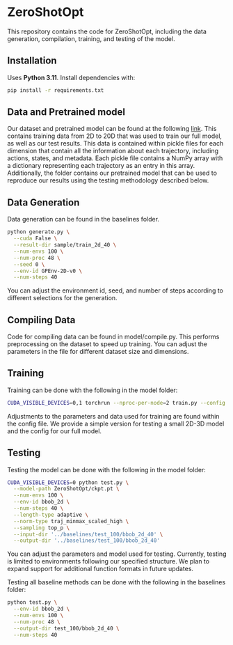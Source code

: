 # ZeroShotOpt

This repository contains the code for ZeroShotOpt, including the data generation, compilation, training, and testing of the model. 

## Installation
Uses **Python 3.11**. Install dependencies with:

```bash
pip install -r requirements.txt
```
## Data and Pretrained model

Our dataset and pretrained model can be found at the following [link](https://www.dropbox.com/scl/fo/t2r2212ebsstsako2fnig/ACRP_D286WIvowm-jRV9tQo?rlkey=izvljf3z9gk96k1p42ki02cit&st=w4es6wz0&dl=0). This contains training data from 2D to 20D that was used to train our full model, as well as our test results. This data is contained within pickle files for each dimension that contain all the information about each trajectory, including actions, states, and metadata. Each pickle file contains a NumPy array with a dictionary representing each trajectory as an entry in this array. Additionally, the folder contains our pretrained model that can be used to reproduce our results using the testing methodology described below.

## Data Generation

Data generation can be found in the baselines folder.

```bash
python generate.py \
  --cuda False \
  --result-dir sample/train_2d_40 \
  --num-envs 100 \
  --num-proc 48 \
  --seed 0 \
  --env-id GPEnv-2D-v0 \
  --num-steps 40
```

You can adjust the environment id, seed, and number of steps according to different selections for the generation.

## Compiling Data 

Code for compiling data can be found in model/compile.py. This performs preprocessing on the dataset to speed up training. You can adjust the parameters in the file for different dataset size and dimensions.

## Training

Training can be done with the following in the model folder:

```bash
CUDA_VISIBLE_DEVICES=0,1 torchrun --nproc-per-node=2 train.py --config simple_model.yaml
```

Adjustments to the parameters and data used for training are found within the config file. We provide a simple version for testing a small 2D-3D model and the config for our full model. 

## Testing

Testing the model can be done with the following in the model folder:

```bash
CUDA_VISIBLE_DEVICES=0 python test.py \
  --model-path ZeroShotOpt/ckpt.pt \
  --num-envs 100 \
  --env-id bbob_2d \
  --num-steps 40 \
  --length-type adaptive \
  --norm-type traj_minmax_scaled_high \
  --sampling top_p \
  --input-dir '../baselines/test_100/bbob_2d_40' \
  --output-dir '../baselines/test_100/bbob_2d_40' 
```
You can adjust the parameters and model used for testing. Currently, testing is limited to environments following our specified structure. We plan to expand support for additional function formats in future updates.

Testing all baseline methods can be done with the following in the baselines folder:
```bash
python test.py \
  --env-id bbob_2d \
  --num-envs 100 \
  --num-proc 48 \
  --output-dir test_100/bbob_2d_40 \
  --num-steps 40
```

